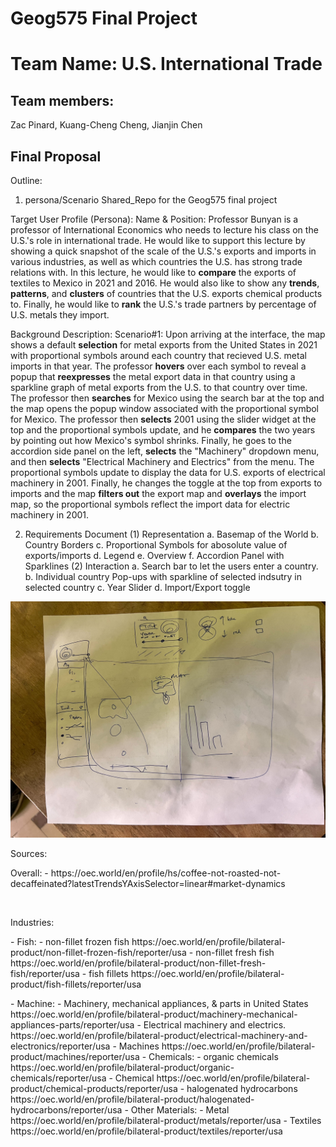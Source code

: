 # Geog575 Final Project
# Team Name: U.S. International Trade
## Team members: 
Zac Pinard,
Kuang-Cheng Cheng,
Jianjin Chen
## Final Proposal
Outline:
1. persona/Scenario
 Shared_Repo for the Geog575 final project

Target User Profile (Persona):
Name & Position: Professor Bunyan is a professor of International Economics who needs to lecture his class on the U.S.'s role in international trade.  He would like to support this lecture by showing a quick snapshot of the scale of the U.S.'s exports and imports in various industries, as well as which countries the U.S. has strong trade relations with.  In this lecture, he would like to **compare** the exports of textiles to Mexico in 2021 and 2016.  He would also like to show any **trends**, **patterns**, and **clusters** of countries that the U.S. exports chemical products to.  Finally, he would like to **rank** the U.S.'s trade partners by percentage of U.S. metals they import.

Background Description: 
Scenario#1:
Upon arriving at the interface, the map shows a default **selection** for metal exports from the United States in 2021 with proportional symbols around each country that recieved U.S. metal imports in that year.  The professor **hovers** over each symbol to reveal a popup that **reexpresses** the metal export data in that country using a sparkline graph of metal exports from the U.S. to that country over time.  The professor then **searches** for Mexico using the search bar at the top and the map opens the popup window associated with the proportional symbol for Mexico. The professor then **selects** 2001 using the slider widget at the top and the proportional symbols update, and he **compares** the two years by pointing out how Mexico's symbol shrinks.  Finally, he goes to the accordion side panel on the left, **selects** the "Machinery" dropdown menu, and then **selects** "Electrical Machinery and Electrics" from the menu.  The proportional symbols update to display the data for U.S. exports of electrical machinery in 2001.  Finally, he changes the toggle at the top from exports to imports and the map **filters out** the export map and **overlays** the import map, so the proportional symbols reflect the import data for electric machinery in 2001.

2. Requirements Document
(1) Representation
a. Basemap of the World
b. Country Borders
c. Proportional Symbols for abosolute value of exports/imports
d. Legend
e. Overview
f. Accordion Panel with Sparklines
(2) Interaction
a. Search bar to let the users enter a country.
b. Individual country Pop-ups with sparkline of selected indsutry in selected country
c. Year Slider
d. Import/Export toggle



![draft](img/draft_img.jpg)


<p> Sources: </p>
<p> Overall:
 - https://oec.world/en/profile/hs/coffee-not-roasted-not-decaffeinated?latestTrendsYAxisSelector=linear#market-dynamics </p><br>
<p>Industries: </p>
 <p>- Fish:
  - non-fillet frozen fish https://oec.world/en/profile/bilateral-product/non-fillet-frozen-fish/reporter/usa
  - non-fillet fresh fish https://oec.world/en/profile/bilateral-product/non-fillet-fresh-fish/reporter/usa
  - fish fillets https://oec.world/en/profile/bilateral-product/fish-fillets/reporter/usa </p>
 - Machine:
  - Machinery, mechanical appliances, & parts in United States https://oec.world/en/profile/bilateral-product/machinery-mechanical-appliances-parts/reporter/usa
  - Electrical machinery and electrics. https://oec.world/en/profile/bilateral-product/electrical-machinery-and-electronics/reporter/usa
  - Machines https://oec.world/en/profile/bilateral-product/machines/reporter/usa
- Chemicals:
 - organic chemicals https://oec.world/en/profile/bilateral-product/organic-chemicals/reporter/usa
 - Chemical https://oec.world/en/profile/bilateral-product/chemical-products/reporter/usa
 - halogenated hydrocarbons https://oec.world/en/profile/bilateral-product/halogenated-hydrocarbons/reporter/usa
- Other Materials:
 - Metal https://oec.world/en/profile/bilateral-product/metals/reporter/usa
 - Textiles https://oec.world/en/profile/bilateral-product/textiles/reporter/usa
</p>
